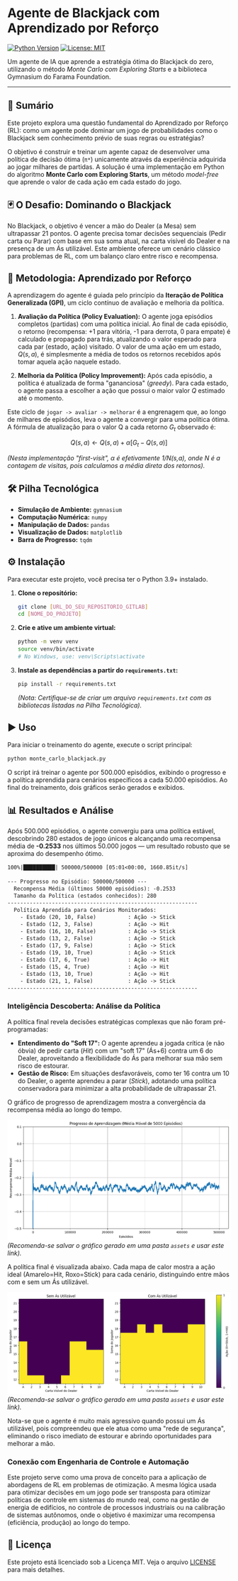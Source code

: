 # Agente de Blackjack com Aprendizado por Reforço

[![Python Version](https://img.shields.io/badge/Python-3.9+-blue.svg)](https://www.python.org/downloads/)
[![License: MIT](https://img.shields.io/badge/License-MIT-green.svg)](https://opensource.org/licenses/MIT)

Um agente de IA que aprende a estratégia ótima do Blackjack do zero, utilizando o método *Monte Carlo com Exploring Starts* e a biblioteca Gymnasium do Farama Foundation.

---

## 📖 Sumário

Este projeto explora uma questão fundamental do Aprendizado por Reforço (RL): como um agente pode dominar um jogo de probabilidades como o Blackjack sem conhecimento prévio de suas regras ou estratégias?

O objetivo é construir e treinar um agente capaz de desenvolver uma política de decisão ótima (`π*`) unicamente através da experiência adquirida ao jogar milhares de partidas. A solução é uma implementação em Python do algoritmo **Monte Carlo com Exploring Starts**, um método *model-free* que aprende o valor de cada ação em cada estado do jogo.

## 🃏 O Desafio: Dominando o Blackjack

No Blackjack, o objetivo é vencer a mão do Dealer (a Mesa) sem ultrapassar 21 pontos. O agente precisa tomar decisões sequenciais (Pedir carta ou Parar) com base em sua soma atual, na carta visível do Dealer e na presença de um Ás utilizável. Este ambiente oferece um cenário clássico para problemas de RL, com um balanço claro entre risco e recompensa.

## 🧠 Metodologia: Aprendizado por Reforço

A aprendizagem do agente é guiada pelo princípio da **Iteração de Política Generalizada (GPI)**, um ciclo contínuo de avaliação e melhoria da política.

1.  **Avaliação da Política (Policy Evaluation):** O agente joga episódios completos (partidas) com uma política inicial. Ao final de cada episódio, o retorno (recompensa: +1 para vitória, -1 para derrota, 0 para empate) é calculado e propagado para trás, atualizando o valor esperado para cada par (estado, ação) visitado. O valor de uma ação em um estado, $Q(s, a)$, é simplesmente a média de todos os retornos recebidos após tomar aquela ação naquele estado.

2.  **Melhoria da Política (Policy Improvement):** Após cada episódio, a política é atualizada de forma "gananciosa" (*greedy*). Para cada estado, o agente passa a escolher a ação que possui o maior valor $Q$ estimado até o momento.

Este ciclo de `jogar -> avaliar -> melhorar` é a engrenagem que, ao longo de milhares de episódios, leva o agente a convergir para uma política ótima. A fórmula de atualização para o valor Q a cada retorno $G_t$ observado é:

$$ Q(s, a) \leftarrow Q(s, a) + \alpha [G_t - Q(s, a)] $$

*(Nesta implementação "first-visit", α é efetivamente 1/N(s,a), onde N é a contagem de visitas, pois calculamos a média direta dos retornos).*

## 🛠️ Pilha Tecnológica

-   **Simulação de Ambiente:** `gymnasium`
-   **Computação Numérica:** `numpy`
-   **Manipulação de Dados:** `pandas`
-   **Visualização de Dados:** `matplotlib`
-   **Barra de Progresso:** `tqdm`

## ⚙️ Instalação

Para executar este projeto, você precisa ter o Python 3.9+ instalado.

1.  **Clone o repositório:**
    ```bash
    git clone [URL_DO_SEU_REPOSITORIO_GITLAB]
    cd [NOME_DO_PROJETO]
    ```

2.  **Crie e ative um ambiente virtual:**
    ```bash
    python -m venv venv
    source venv/bin/activate
    # No Windows, use: venv\Scripts\activate
    ```

3.  **Instale as dependências a partir do `requirements.txt`:**
    ```bash
    pip install -r requirements.txt
    ```
    *(Nota: Certifique-se de criar um arquivo `requirements.txt` com as bibliotecas listadas na Pilha Tecnológica).*

## ▶️ Uso

Para iniciar o treinamento do agente, execute o script principal:

```bash
python monte_carlo_blackjack.py
```

O script irá treinar o agente por 500.000 episódios, exibindo o progresso e a política aprendida para cenários específicos a cada 50.000 episódios. Ao final do treinamento, dois gráficos serão gerados e exibidos.

## 📊 Resultados e Análise

Após 500.000 episódios, o agente convergiu para uma política estável, descobrindo 280 estados de jogo únicos e alcançando uma recompensa média de **-0.2533** nos últimos 50.000 jogos — um resultado robusto que se aproxima do desempenho ótimo.

```
100%|██████████| 500000/500000 [05:01<00:00, 1660.85it/s]

--- Progresso no Episódio: 500000/500000 ---
  Recompensa Média (últimos 50000 episódios): -0.2533
  Tamanho da Política (estados conhecidos): 280
------------------------------------------------------------
  Política Aprendida para Cenários Monitorados:
    - Estado (20, 10, False)          : Ação -> Stick
    - Estado (12, 3, False)           : Ação -> Hit
    - Estado (16, 10, False)          : Ação -> Stick
    - Estado (13, 2, False)           : Ação -> Stick
    - Estado (17, 9, False)           : Ação -> Stick
    - Estado (19, 10, True)           : Ação -> Stick
    - Estado (17, 6, True)            : Ação -> Hit
    - Estado (15, 4, True)            : Ação -> Hit
    - Estado (13, 10, True)           : Ação -> Hit
    - Estado (21, 1, False)           : Ação -> Stick
------------------------------------------------------------
```

### Inteligência Descoberta: Análise da Política

A política final revela decisões estratégicas complexas que não foram pré-programadas:

-   **Entendimento do "Soft 17":** O agente aprendeu a jogada crítica (e não óbvia) de pedir carta (*Hit*) com um "soft 17" (Ás+6) contra um 6 do Dealer, aproveitando a flexibilidade do Ás para melhorar sua mão sem risco de estourar.
-   **Gestão de Risco:** Em situações desfavoráveis, como ter 16 contra um 10 do Dealer, o agente aprendeu a parar (*Stick*), adotando uma política conservadora para minimizar a alta probabilidade de ultrapassar 21.

O gráfico de progresso de aprendizagem mostra a convergência da recompensa média ao longo do tempo.

![Progresso de Aprendizagem](assets/learning_progress.png)
*(Recomenda-se salvar o gráfico gerado em uma pasta `assets` e usar este link).*

A política final é visualizada abaixo. Cada mapa de calor mostra a ação ideal (Amarelo=Hit, Roxo=Stick) para cada cenário, distinguindo entre mãos com e sem um Ás utilizável.

![Política Ótima Aprendida](assets/final_policy.png)
*(Recomenda-se salvar o gráfico gerado em uma pasta `assets` e usar este link).*

Nota-se que o agente é muito mais agressivo quando possui um Ás utilizável, pois compreendeu que ele atua como uma "rede de segurança", eliminando o risco imediato de estourar e abrindo oportunidades para melhorar a mão.

### Conexão com Engenharia de Controle e Automação

Este projeto serve como uma prova de conceito para a aplicação de abordagens de RL em problemas de otimização. A mesma lógica usada para otimizar decisões em um jogo pode ser transposta para otimizar políticas de controle em sistemas do mundo real, como na gestão de energia de edifícios, no controle de processos industriais ou na calibração de sistemas autônomos, onde o objetivo é maximizar uma recompensa (eficiência, produção) ao longo do tempo.

## 📄 Licença

Este projeto está licenciado sob a Licença MIT. Veja o arquivo [LICENSE](LICENSE) para mais detalhes.
